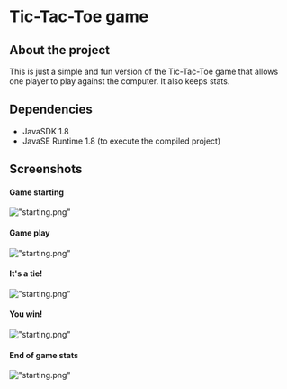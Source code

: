 # Tic-Tac-Toe game

## About the project

This is just a simple and fun version of the Tic-Tac-Toe game that allows one player to play against the computer. It also keeps stats.

## Dependencies

- JavaSDK 1.8
- JavaSE Runtime 1.8 (to execute the compiled project)

## Screenshots

#### Game starting
!["starting.png"](https://github.com/sylvain-gdk/project-rss/blob/master/docs/start.png)

#### Game play
!["starting.png"](https://github.com/sylvain-gdk/project-rss/blob/master/docs/ingame.png)

#### It's a tie!
!["starting.png"](https://github.com/sylvain-gdk/project-rss/blob/master/docs/nulle.png)

#### You win!
!["starting.png"](https://github.com/sylvain-gdk/project-rss/blob/master/docs/win.png)

#### End of game stats
!["starting.png"](https://github.com/sylvain-gdk/project-rss/blob/master/docs/stats.png)